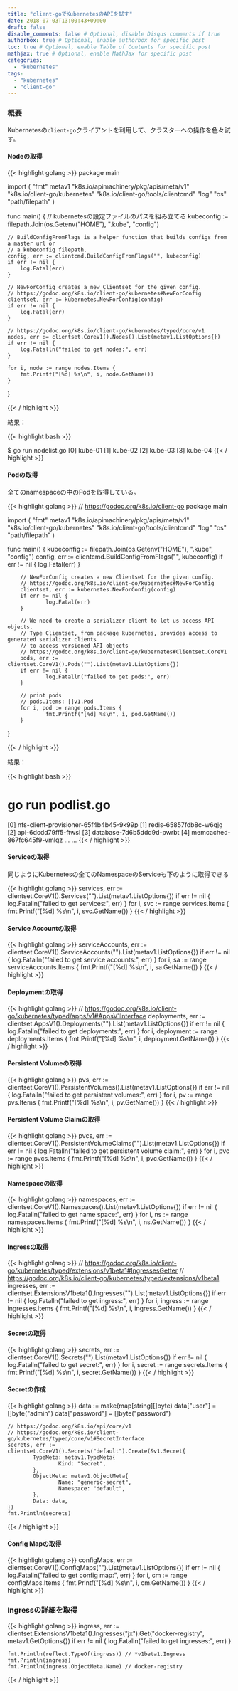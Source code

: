 ```yaml
---
title: "client-goでKubernetesのAPIを試す"
date: 2018-07-03T13:00:43+09:00
draft: false
disable_comments: false # Optional, disable Disqus comments if true
authorbox: true # Optional, enable authorbox for specific post
toc: true # Optional, enable Table of Contents for specific post
mathjax: true # Optional, enable MathJax for specific post
categories:
  - "kubernetes"
tags:
  - "kubernetes"
  - "client-go"
---
```


### 概要

Kubernetesの`client-go`クライアントを利用して、クラスターへの操作を色々試す。

#### Nodeの取得

{{< highlight golang >}}
package main

import (
    "fmt"
    metav1 "k8s.io/apimachinery/pkg/apis/meta/v1"
    "k8s.io/client-go/kubernetes"
    "k8s.io/client-go/tools/clientcmd"
    "log"
    "os"
    "path/filepath"
)

func main() {
    // kubernetesの設定ファイルのパスを組み立てる
    kubeconfig := filepath.Join(os.Getenv("HOME"), ".kube", "config")
    
    // BuildConfigFromFlags is a helper function that builds configs from a master url or 
    // a kubeconfig filepath.
    config, err := clientcmd.BuildConfigFromFlags("", kubeconfig)
    if err != nil {
        log.Fatal(err)
    }

    // NewForConfig creates a new Clientset for the given config.
    // https://godoc.org/k8s.io/client-go/kubernetes#NewForConfig
    clientset, err := kubernetes.NewForConfig(config)
    if err != nil {
        log.Fatal(err)
    }

    // https://godoc.org/k8s.io/client-go/kubernetes/typed/core/v1
    nodes, err := clientset.CoreV1().Nodes().List(metav1.ListOptions{})
    if err != nil {
        log.Fatalln("failed to get nodes:", err)
    }

    for i, node := range nodes.Items {
        fmt.Printf("[%d] %s\n", i, node.GetName())
    }
}

{{< / highlight >}}


結果：


{{<  highlight bash >}}

$ go run nodelist.go
[0] kube-01
[1] kube-02
[2] kube-03
[3] kube-04
{{<  / highlight >}}


#### Podの取得

全てのnamespaceの中のPodを取得している。

{{< highlight golang >}}
// https://godoc.org/k8s.io/client-go
package main

import (
        "fmt"
        metav1 "k8s.io/apimachinery/pkg/apis/meta/v1"
        "k8s.io/client-go/kubernetes"
        "k8s.io/client-go/tools/clientcmd"
        "log"
        "os"
        "path/filepath"
)

func main() {
        kubeconfig := filepath.Join(os.Getenv("HOME"), ".kube", "config")
        config, err := clientcmd.BuildConfigFromFlags("", kubeconfig)
        if err != nil {
                log.Fatal(err)
        }

        // NewForConfig creates a new Clientset for the given config.
        // https://godoc.org/k8s.io/client-go/kubernetes#NewForConfig
        clientset, err := kubernetes.NewForConfig(config)
        if err != nil {
                log.Fatal(err)
        }

        // We need to create a serializer client to let us access API objects.
        // Type Clientset, from package kubernetes, provides access to generated serializer clients
        // to access versioned API objects
        // https://godoc.org/k8s.io/client-go/kubernetes#Clientset.CoreV1
        pods, err := clientset.CoreV1().Pods("").List(metav1.ListOptions{})
        if err != nil {
                log.Fatalln("failed to get pods:", err)
        }

        // print pods
        // pods.Items: []v1.Pod
        for i, pod := range pods.Items {
                fmt.Printf("[%d] %s\n", i, pod.GetName())
        }
}

{{< / highlight >}}

結果：

{{<  highlight bash >}}
# go run podlist.go
[0] nfs-client-provisioner-65f4b4b45-9k99p
[1] redis-65857fdb8c-w6qjg
[2] api-6dcdd79ff5-ftwsl
[3] database-7d6b5ddd9d-pwrbt
[4] memcached-867fc645f9-vmlqz
...
...
{{<  / highlight >}}



#### Serviceの取得

同じようにKubernetesの全てのNamespaceのServiceも下のように取得できる


{{<  highlight golang >}}
    services, err := clientset.CoreV1().Services("").List(metav1.ListOptions{})
    if err != nil {
        log.Fatalln("failed to get services:", err)
    }
    for i, svc := range services.Items {
        fmt.Printf("[%d] %s\n", i, svc.GetName())
    }
{{<  / highlight >}}

#### Service Accountの取得

{{<  highlight golang >}}
    serviceAccounts, err := clientset.CoreV1().ServiceAccounts("").List(metav1.ListOptions{})
    if err != nil {
        log.Fatalln("failed to get service accounts:", err)
    }
    for i, sa := range serviceAccounts.Items {
        fmt.Printf("[%d] %s\n", i, sa.GetName())
    }
{{<  / highlight >}}

#### Deploymentの取得

{{<  highlight golang >}}
    // https://godoc.org/k8s.io/client-go/kubernetes/typed/apps/v1#AppsV1Interface
    deployments, err := clientset.AppsV1().Deployments("").List(metav1.ListOptions{})
    if err != nil {
        log.Fatalln("failed to get deployments:", err)
    }
    for i, deployment := range deployments.Items {
        fmt.Printf("[%d] %s\n", i, deployment.GetName())
    }
{{<  / highlight >}}


#### Persistent Volumeの取得

{{<  highlight golang >}}
    pvs, err := clientset.CoreV1().PersistentVolumes().List(metav1.ListOptions{})
    if err != nil {
        log.Fatalln("failed to get persistent volumes:", err)
    }
    for i, pv := range pvs.Items {
        fmt.Printf("[%d] %s\n", i, pv.GetName())
    }
{{<  / highlight >}}


#### Persistent Volume Claimの取得

{{<  highlight golang >}}
    pvcs, err := clientset.CoreV1().PersistentVolumeClaims("").List(metav1.ListOptions{})
    if err != nil {
        log.Fatalln("failed to get persistent volume claim:", err)
    }
    for i, pvc := range pvcs.Items {
        fmt.Printf("[%d] %s\n", i, pvc.GetName())
    }
{{<  / highlight >}}


#### Namespaceの取得

{{< highlight golang >}}
    namespaces, err := clientset.CoreV1().Namespaces().List(metav1.ListOptions{})
    if err != nil {
        log.Fatalln("failed to get name space:", err)
    }
    for i, ns := range namespaces.Items {
        fmt.Printf("[%d] %s\n", i, ns.GetName())
    }
{{< / highlight >}}


#### Ingressの取得

{{< highlight golang >}}
    // https://godoc.org/k8s.io/client-go/kubernetes/typed/extensions/v1beta1#IngressesGetter
    // https://godoc.org/k8s.io/client-go/kubernetes/typed/extensions/v1beta1
    ingresses, err := clientset.ExtensionsV1beta1().Ingresses("").List(metav1.ListOptions{})
    if err != nil {
        log.Fatalln("failed to get ingress:", err)
    }
    for i, ingress := range ingresses.Items {
        fmt.Printf("[%d] %s\n", i, ingress.GetName())
    }
{{< / highlight >}}

#### Secretの取得

{{< highlight golang >}}
    secrets, err := clientset.CoreV1().Secrets("").List(metav1.ListOptions{})
    if err != nil {
        log.Fatalln("failed to get secret:", err)
    }
    for i, secret := range secrets.Items {
        fmt.Printf("[%d] %s\n", i, secret.GetName())
    }
{{< / highlight >}}

#### Secretの作成

{{< highlight golang >}}
    data := make(map[string][]byte)
    data["user"] = []byte("admin")
    data["password"] = []byte("password")

    // https://godoc.org/k8s.io/api/core/v1
    // https://godoc.org/k8s.io/client-go/kubernetes/typed/core/v1#SecretInterface
    secrets, err := clientset.CoreV1().Secrets("default").Create(&v1.Secret{
            TypeMeta: metav1.TypeMeta{
                    Kind: "Secret",
            },
            ObjectMeta: metav1.ObjectMeta{
                    Name: "generic-secret",
                    Namespace: "default",
            },
            Data: data,
    })
    fmt.Println(secrets)

{{< / highlight >}}


#### Config Mapの取得

{{< highlight golang >}}
    configMaps, err := clientset.CoreV1().ConfigMaps("").List(metav1.ListOptions{})
    if err != nil {
        log.Fatalln("failed to get config map:", err)
    }
    for i, cm := range configMaps.Items {
        fmt.Printf("[%d] %s\n", i, cm.GetName())
    }
{{< / highlight >}}

### Ingressの詳細を取得

{{< highlight golang >}}
    ingress, err := clientset.ExtensionsV1beta1().Ingresses("jx").Get("docker-registry", metav1.GetOptions{})
    if err != nil {
        log.Fatalln("failed to get ingresses:", err)
    }

    fmt.Println(reflect.TypeOf(ingress)) // *v1beta1.Ingress
    fmt.Println(ingress) 
    fmt.Println(ingress.ObjectMeta.Name) // docker-registry
{{< / highlight >}}

